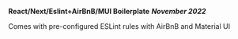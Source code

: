 **React/Next/Eslint+AirBnB/MUI Boilerplate**
***November 2022***

Comes with pre-configured ESLint rules with AirBnB and Material UI

